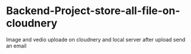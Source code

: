 # Backend-Project-store-all-file-on-cloudnery
 Image and  vedio uploade on cloudnery and local server after upload send an email 
